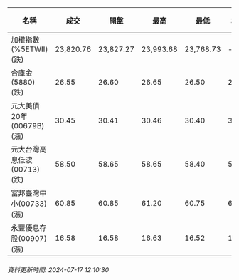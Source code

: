 | 名稱 | 成交 | 開盤 | 最高 | 最低 | 均價 | 成交金額(億) | 昨收 | 漲跌幅 | 漲跌 | 總量 | 昨量 | 振幅 |
| -------- | -------- | -------- | -------- |-------- | -------- | -------- |-------- |-------- |-------- | -------- | -------- |-------- |
|加權指數(%5ETWII) (跌)|23,820.76|23,827.27|23,993.68|23,768.73|-|3,760.72|23,997.25|0.74%|176.49|8,465,871|0|0.94%|
|合庫金(5880) (跌)|26.55|26.60|26.65|26.50|26.56|1.32|26.60|0.19%|0.05|4,982|6,156|0.56%|
|元大美債20年(00679B) (漲)|30.45|30.41|30.46|30.40|30.43|14.12|30.15|1.00%|0.30|46,387|47,375|0.20%|
|元大台灣高息低波(00713) (跌)|58.50|58.65|58.65|58.40|58.51|4.06|58.55|0.09%|0.05|6,938|7,627|0.43%|
|富邦臺灣中小(00733) (漲)|60.85|60.85|61.20|60.75|61.02|0.965|60.80|0.08%|0.05|1,582|1,578|0.74%|
|永豐優息存股(00907) (漲)|16.58|16.58|16.63|16.52|16.57|0.318|16.51|0.42%|0.07|1,917|2,091|0.67%|
###### 資料更新時間: 2024-07-17 12:10:30